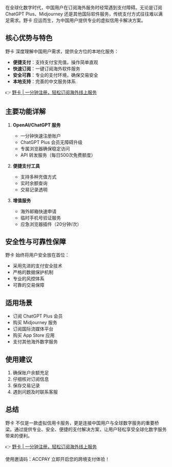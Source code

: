 在全球化数字时代，中国用户在订阅海外服务时经常遇到支付障碍。无论是订阅 ChatGPT Plus、Midjourney 还是其他国际软件服务，传统支付方式往往难以满足需求。野卡 应运而生，为中国用户提供专业的虚拟信用卡解决方案。

## 核心优势与特色

野卡 深度理解中国用户需求，提供全方位的本地化服务：

* **便捷支付**：支持支付宝充值，操作简单直观
* **快速订阅**：一键订阅海外软件服务
* **安全可靠**：专业的支付环境，确保交易安全
* **本地支持**：完善的中文服务体系

👉 [野卡 | 一分钟注册，轻松订阅海外线上服务](https://bit.ly/bewildcard)

## 主要功能详解

1. **OpenAI/ChatGPT 服务**
   - 一分钟快速注册账户
   - ChatGPT Plus 会员无障碍升级
   - 专属浏览器确保稳定访问
   - API 转发服务（每日500次免费额度）

2. **便捷支付工具**
   - 支持多种充值方式
   - 实时余额查询
   - 交易记录透明

3. **增值服务**
   - 海外邮箱快速申请
   - 临时手机号验证服务
   - 应急浏览器插件（20分钟/次）

## 安全性与可靠性保障

野卡 始终将用户安全放在首位：

* 采用先进的支付安全技术
* 严格的数据保护机制
* 专业的风控体系
* 可靠的交易保障

## 适用场景

* 订阅 ChatGPT Plus 会员
* 购买 Midjourney 服务
* 订阅国际流媒体平台
* 购买 App Store 应用
* 支付其他海外数字服务

## 使用建议

1. 确保账户余额充足
2. 仔细核对订阅信息
3. 保存交易记录
4. 遇到问题及时联系客服

## 总结

野卡 不仅是一款虚拟信用卡服务，更是连接中国用户与全球数字服务的重要桥梁。通过提供专业、安全、便捷的支付解决方案，让用户轻松享受全球化数字服务带来的便利。

👉 [野卡 | 一分钟注册，轻松订阅海外线上服务](https://bit.ly/bewildcard)

使用邀请码：ACCPAY 立即开启您的跨境支付体验！